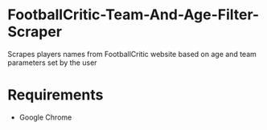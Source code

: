 # FootballCritic-Team-And-Age-Filter-Scraper

Scrapes players names from FootballCritic website based on age and team parameters set by the user

# Requirements

- Google Chrome
